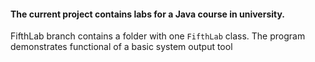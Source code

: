 #### The current project contains labs for a Java course in university.
FifthLab branch contains a folder with one ```FifthLab``` class.
The program demonstrates functional of a basic system output tool